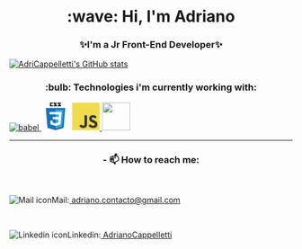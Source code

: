 <h1 align="center">:wave: Hi, I'm Adriano</h1>
<h3 align="center">✨I'm a Jr Front-End Developer✨</h3>

[![AdriCappelletti's GitHub stats](https://github-readme-stats.vercel.app/api?username=AdriCappelletti&theme=dark)](https://github.com/anuraghazra/github-readme-stats)
<h3 align="center">:bulb: Technologies i'm currently working with:</h3>
<p align="left"> 
 <a href="https://developer.mozilla.org/en-US/docs/Glossary/HTML5" target="_blank"> <img        src="https://upload.wikimedia.org/wikipedia/commons/thumb/6/61/HTML5_logo_and_wordmark.svg/250px-HTML5_logo_and_wordmark.svg.png" alt="babel" width="50" height="50"/> </a> 
 <a href="https://www.w3schools.com/css/" target="_blank"> <img src="https://raw.githubusercontent.com/devicons/devicon/master/icons/css3/css3-original-wordmark.svg" alt="css3"  width="50" height="50"/></a> 
 <a href="https://developer.mozilla.org/en-US/docs/Web/JavaScript" target="_blank"> <img src="https://raw.githubusercontent.com/devicons/devicon/master/icons/javascript/javascript-original.svg" alt="javascript" width="50" height="50"/> </a>
 <a href="https://www.cypress.io" target="_blank"> <img src="https://encrypted-tbn0.gstatic.com/images?q=tbn:ANd9GcRZ6-sVRAfV0OykU9ufMJDTorjj9NBBLAgSy3bkiBhVeR5IwoZmifWq5T1hJF32AflHgIM&usqp=CAU" width="50" height="50"/> </a></p>

<hr>
<div align="center">
<h3>- 📫 How to reach me:</h3> 
 </div>
<br>
<p>
<img src="https://www.biocober.com.ar/wp-content/uploads/2020/07/mail.png" alt="Mail icon" width="15" height="15">Mail:<a href="mailto: adriano.contacto@gmail.com"> adriano.contacto@gmail.com</a></p> <br>
<p><img src="https://image.flaticon.com/icons/png/128/174/174857.png" alt="Linkedin icon" width="20" height="20">Linkedin:<a href="https://www.linkedin.com/in/adriano-cappelletti-a114571b7/" target="_BLANK"> AdrianoCappelletti</a>

<!---
AdriCappelletti/AdriCappelletti is a ✨ special ✨ repository because its `README.md` (this file) appears on your GitHub profile.
You can click the Preview link to take a look at your changes.
--->
